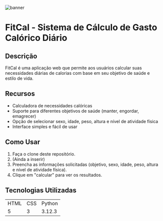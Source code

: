 ![banner](https://github.com/HenryyXD/calculadora-calorias/assets/160256475/9c399d4e-aca8-493f-a1be-91922f346733)

<h1>FitCal - Sistema de Cálculo de Gasto Calórico Diário</h1>

## Descrição
FitCal é uma aplicação web que permite aos usuários calcular suas necessidades diárias de calorias com base em seu objetivo de saúde e estilo de vida.

## Recursos
- Calculadora de necessidades calóricas
- Suporte para diferentes objetivos de saúde (manter, engordar, emagrecer)
- Opção de selecionar sexo, idade, peso, altura e nível de atividade física
- Interface simples e fácil de usar

## Como Usar
1. Faça o clone deste repositório.
2. (Ainda a inserir)
3. Preencha as informações solicitadas (objetivo, sexo, idade, peso, altura e nível de atividade física).
4. Clique em "calcular" para ver os resultados.

## Tecnologias Utilizadas

<table>
  <tr>
    <td>HTML</td>
    <td>CSS</td>
    <td>Python</td>
  </tr>
  <tr>
    <td>5</td>
    <td>3</td>
    <td>3.12.3</td>
  </tr>
</table>


